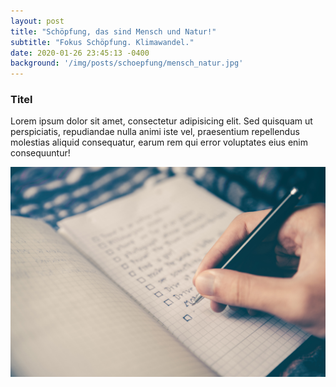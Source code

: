 ```yaml
---
layout: post
title: "Schöpfung, das sind Mensch und Natur!"
subtitle: "Fokus Schöpfung. Klimawandel."
date: 2020-01-26 23:45:13 -0400
background: '/img/posts/schoepfung/mensch_natur.jpg'
---
```


### Titel 
Lorem ipsum dolor sit amet, consectetur adipisicing elit. Sed quisquam ut perspiciatis, repudiandae nulla animi iste vel, praesentium repellendus molestias aliquid consequatur, earum rem qui error voluptates eius enim consequuntur!

![link here](/img/bg-post.jpg)
